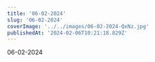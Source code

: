 ```yaml
---
title: '06-02-2024'
slug: '06-02-2024'
coverImage: '../../images/06-02-2024-QxNz.jpg'
publishedAt: '2024-02-06T10:21:18.829Z'
---
```


06-02-2024